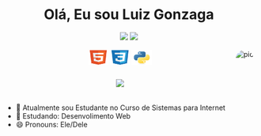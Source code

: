 ## 
<div align="center">
  <h1>Olá, Eu sou Luiz Gonzaga</h1>
</div>


<div align="center">
  <a href="https://github.com/LuzGone" style="text-decoration: none">
  <img height="180em" src="https://github-readme-stats.vercel.app/api?username=LuzGone&show_icons=true&theme=github_dark&include_all_commits=true&count_private=true"/>
  <img height="180em" src="https://github-readme-stats.vercel.app/api/top-langs/?username=LuzGone&layout=compact&langs_count=7&theme=github_dark"/>
</div>

<div style="display: inline_block" align="center"><br>
  <img align="center" alt="HTML" height="30" width="40" src="https://raw.githubusercontent.com/devicons/devicon/master/icons/html5/html5-original.svg">
  <img align="center" alt="CSS" height="30" width="40" src="https://raw.githubusercontent.com/devicons/devicon/master/icons/css3/css3-original.svg">
  <img align="center" alt="Python" height="30" width="40" src="https://raw.githubusercontent.com/devicons/devicon/master/icons/python/python-original.svg">
  <img align="right" alt="pic" height="150" style="border-radius:50px;" src="https://c.tenor.com/dcbAWHif16QAAAAd/legoshi-anime.gif">
</div>
  
  ##
 
  
<div align="center"> 
  <a href="https://www.linkedin.com/in/luiz-gonzaga-00b8841b4/" target="_blank"><img src="https://img.shields.io/badge/-LinkedIn-%230077B5?style=for-the-badge&logo=linkedin&logoColor=white" target="_blank"></a> 
</div>
  
##
  
- 🔭 Atualmente sou Estudante no Curso de Sistemas para Internet
- 🌱 Estudando: Desenvolimento Web
- 😄 Pronouns: Ele/Dele
